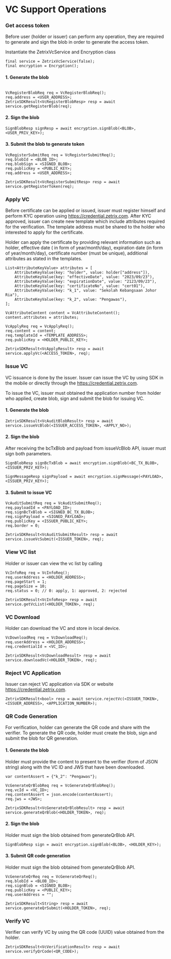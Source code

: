 # VC Support Operations

### Get access token

Before user (holder or issuer) can perform any operation, they are required to generate and sign the
blob in order to generate the access token.

Instantiate the ZetrixVcService and Encryption class

```
final service = ZetrixVcService(false);
final encryption = Encryption();
```

#### 1. Generate the blob

```

VcRegisterBlobReq req = VcRegisterBlobReq();
req.address = <USER_ADDRESS>;
ZetrixSDKResult<VcRegisterBlobResp> resp = await service.getRegisterBlob(req);
```

#### 2. Sign the blob

```
SignBlobResp signResp = await encryption.signBlob(<BLOB>, <USER_PRIV_KEY>);
```

#### 3. Submit the blob to generate token

```
VcRegisterSubmitReq req = VcRegisterSubmitReq();
req.blobId = <BLOB_ID>;
req.blobSign = <SIGNED_BLOB>;
req.publicKey = <PUBLIC_KEY>;
req.address = <USER_ADDRESS>;

ZetrixSDKResult<VcRegisterSubmitResp> resp = await service.getRegisterToken(req);
```

### Apply VC

Before certificate can be applied or issued, issuer must register himself and perform KYC operation
using https://credential.zetrix.com. After KYC approved, issuer can create new template which
include attributes required for the verification. The template address must be shared to the holder
who interested to apply for the certificate.

Holder can apply the certificate by providing relevant information such as holder, effective date (
in form of year/month/day), expiration date (in form of year/month/day), certificate number (must be
unique), additional attributes as stated in the templates.

```
List<AttributeKeyValue> attributes = [
    AttributeKeyValue(key: "holder", value: holder["address"]),
    AttributeKeyValue(key: "effectiveDate", value: "2023/09/23"),
    AttributeKeyValue(key: "expirationDate", value: "2123/09/23"),
    AttributeKeyValue(key: "certificateNo", value: "cert01"),
    AttributeKeyValue(key: "k_1", value: "Sekolah Kebangsaan Johor Ria"),
    AttributeKeyValue(key: "k_2", value: "Pengawas"),
];

VcAttributeContent content = VcAttributeContent();
content.attributes = attributes;

VcApplyReq req = VcApplyReq();
req.content = content;
req.templateId = <TEMPLATE_ADDRESS>;
req.publicKey = <HOLDER_PUBLIC_KEY>;

ZetrixSDKResult<VcApplyResult> resp = await service.applyVc(<ACCESS_TOKEN>, req);
```

### Issue VC

VC issuance is done by the issuer. Issuer can issue the VC by using SDK in the mobile or directly
through the https://credential.zetrix.com.

To issue the VC, issuer must obtained the application number from holder who applied, create blob,
sign and submit the blob for issuing VC.

#### 1. Generate the blob

```
ZetrixSDKResult<VcAuditBlobResult> resp = await service.issueVcBlob(<ISSUER_ACCESS_TOKEN>, <APPLY_NO>);
```

#### 2. Sign the blob

After receiving the bcTxBlob and payload from issueVcBlob API, issuer must sign both parameters.

```
SignBlobResp signBcTxBlob = await encryption.signBlob(<BC_TX_BLOB>, <ISSUER_PRIV_KEY>);

SignMessageResp signPayload = await encryption.signMessage(<PAYLOAD>, <ISSUER_PRIV_KEY>);
```

#### 3. Submit to issue VC

```
VcAuditSubmitReq req = VcAuditSubmitReq();
req.payloadId = <PAYLOAD_ID>;
req.signBcTxBlob = <SIGNED_BC_TX_BLOB>;
req.signPayload = <SIGNED_PAYLOAD>;
req.publicKey = <ISSUER_PUBLIC_KEY>;
req.border = 0;

ZetrixSDKResult<VcAuditSubmitResult> resp = await service.issueVcSubmit(<ISSUER_TOKEN>, req);
```

### View VC list

Holder or issuer can view the vc list by calling

```
VcInfoReq req = VcInfoReq();
req.userAddress = <HOLDER_ADDRESS>;
req.pageStart = 1;
req.pageSize = 10;
req.status = 0; // 0: apply, 1: approved, 2: rejected

ZetrixSDKResult<VcInfoResp> resp = await service.getVcList(<HOLDER_TOKEN>, req);
```

### VC Download

Holder can download the VC and store in local device.

```
VcDownloadReq req = VcDownloadReq();
req.userAddress = <HOLDER_ADDRESS>;
req.credentialId = <VC_ID>;

ZetrixSDKResult<VcDownloadResult> resp = await service.downloadVc(<HOLDER_TOKEN>, req);
```

### Reject VC Application

Issuer can reject VC application via SDK or website https://credential.zetrix.com.

```
ZetrixSDKResult<bool> resp = await service.rejectVc(<ISSUER_TOKEN>, <ISSUER_ADDRESS>, <APPLICATION_NUMBER>);
```

### QR Code Generation

For verification, holder can generate the QR code and share with the verifier. To generate the QR
code, holder must create the blob, sign and submit the blob for QR generation.

#### 1. Generate the blob

Holder must provide the content to present to the verifier (form of JSON string) along with the VC
ID and JWS that have been downloaded.

```
var contentAssert = {"k_2": "Pengawas"};

VcGenerateQrBlobReq req = VcGenerateQrBlobReq();
req.vcId = <VC_ID>;
req.contentAssert = json.encode(contentAssert);
req.jws = <JWS>;

ZetrixSDKResult<VcGenerateQrBlobResult> resp = await service.generateQrBlob(<HOLDER_TOKEN>, req);
```

#### 2. Sign the blob

Holder must sign the blob obtained from generateQrBlob API.

```
SignBlobResp sign = await encryption.signBlob(<BLOB>, <HOLDER_KEY>);
```

#### 3. Submit QR code generation

Holder must sign the blob obtained from generateQrBlob API.

```
VcGenerateQrReq req = VcGenerateQrReq();
req.blobId = <BLOB_ID>;
req.signBlob = <SIGNED_BLOB>;
req.publicKey = <PUBLIC_KEY>;
req.userAddress = "";

ZetrixSDKResult<String> resp = await service.generateQrSubmit(<HOLDER_TOKEN>, req);
```

### Verify VC

Verifier can verify VC by using the QR code (UUID) value obtained from the holder.

```
ZetrixSDKResult<VcVerificationResult> resp = await service.verifyQrCode(<QR_CODE>);
```
